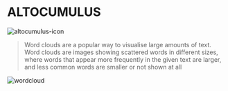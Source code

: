 # ALTOCUMULUS

![altocumulus-icon](https://upload.wikimedia.org/wikipedia/commons/thumb/6/6d/Breezeicons-places-22-folder-cloud.svg/120px-Breezeicons-places-22-folder-cloud.svg.png)

> Word clouds are a popular way to visualise large amounts of text. Word clouds are images showing scattered words in different sizes, where words that appear more frequently in the given text are larger, and less common words are smaller or not shown at all


![wordcloud](https://muralweaver.netlify.com/static/e82592d14dff24be2af115fe1db56577/7cc4b/wordcloud.png)
